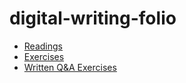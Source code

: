 # digital-writing-folio

- [Readings](readings.md)
- [Exercises](Exercises.md)
- [Written Q&A Exercises](Written-Q&A-Exercises.md)
